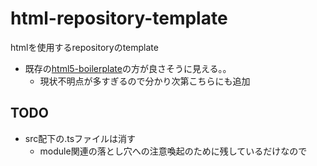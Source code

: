 # html-repository-template

htmlを使用するrepositoryのtemplate

- 既存の[html5-boilerplate](https://github.com/h5bp/html5-boilerplate#quick-start)の方が良さそうに見える。。
  - 現状不明点が多すぎるので分かり次第こちらにも追加

## TODO

- src配下の.tsファイルは消す
  - module関連の落とし穴への注意喚起のために残しているだけなので
